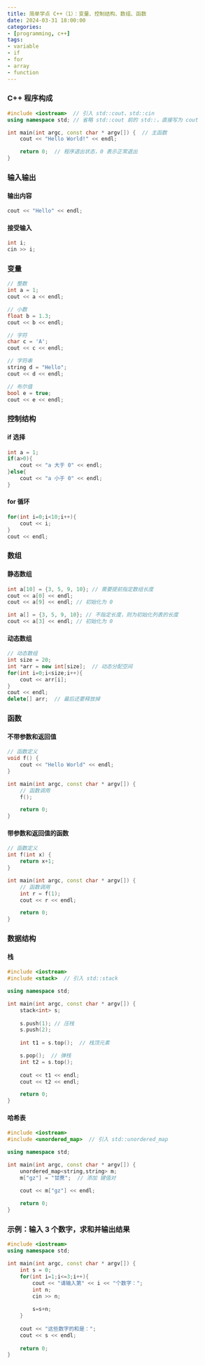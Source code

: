 ```yaml
---
title: 简单学点 C++（1）：变量、控制结构、数组、函数
date: 2024-03-31 18:00:00
categories:
- [programming, c++]
tags:
- variable
- if
- for
- array
- function
---
```


### C++ 程序构成

```cpp
#include <iostream>  // 引入 std::cout、std::cin
using namespace std; // 省略 std::cout 前的 std::，直接写为 cout

int main(int argc, const char * argv[]) {  // 主函数
    cout << "Hello World!" << endl;

    return 0;  // 程序退出状态，0 表示正常退出
}
```

### 输入输出

#### 输出内容

```cpp
cout << "Hello" << endl;
```

#### 接受输入

```cpp
int i;
cin >> i;
```

### 变量

```cpp
// 整数
int a = 1;
cout << a << endl;

// 小数
float b = 1.3;
cout << b << endl;

// 字符
char c = 'A';
cout << c << endl;

// 字符串
string d = "Hello";
cout << d << endl;

// 布尔值
bool e = true;
cout << e << endl;
```

### 控制结构

#### if 选择

```cpp
int a = 1;
if(a>0){
    cout << "a 大于 0" << endl;
}else{
    cout << "a 小于 0" << endl;
}
```

#### for 循环

```cpp
for(int i=0;i<10;i++){
    cout << i;
}
cout << endl;
```

### 数组

#### 静态数组

```cpp
int a[10] = {3, 5, 9, 10}; // 需要提前指定数组长度
cout << a[0] << endl;
cout << a[9] << endl; // 初始化为 0
```

```cpp
int a[] = {3, 5, 9, 10}; // 不指定长度，则为初始化列表的长度
cout << a[3] << endl; // 初始化为 0
```

#### 动态数组

```cpp
// 动态数组
int size = 20;
int *arr = new int[size];  // 动态分配空间
for(int i=0;i<size;i++){
    cout << arr[i];
}
cout << endl;
delete[] arr;  // 最后还要释放掉
```

### 函数

#### 不带参数和返回值

```cpp
// 函数定义
void f() {
    cout << "Hello World" << endl;
}

int main(int argc, const char * argv[]) {
    // 函数调用
    f();

    return 0;
}
```

#### 带参数和返回值的函数

```cpp
// 函数定义
int f(int x) {
    return x+1;
}

int main(int argc, const char * argv[]) {
    // 函数调用
    int r = f(1);
    cout << r << endl;

    return 0;
}
```

### 数据结构

#### 栈

```cpp
#include <iostream>
#include <stack>  // 引入 std::stack

using namespace std;

int main(int argc, const char * argv[]) {
    stack<int> s;
    
    s.push(1); // 压栈
    s.push(2);
    
    int t1 = s.top();  // 栈顶元素

    s.pop();  // 弹栈
    int t2 = s.top();
    
    cout << t1 << endl;
    cout << t2 << endl;

    return 0;
}
```

#### 哈希表

```cpp
#include <iostream>
#include <unordered_map>  // 引入 std::unordered_map

using namespace std;

int main(int argc, const char * argv[]) {
    unordered_map<string,string> m;
    m["gz"] = "甘蔗";  // 添加 键值对
    
    cout << m["gz"] << endl;

    return 0;
}
```


### 示例：输入 3 个数字，求和并输出结果

```cpp
#include <iostream>
using namespace std;

int main(int argc, const char * argv[]) {
    int s = 0;
    for(int i=1;i<=3;i++){
        cout << "请输入第" << i << "个数字：";
        int n;
        cin >> n;
        
        s=s+n;
    }
    
    cout << "这些数字的和是：";
    cout << s << endl;
    
    return 0;
}
```